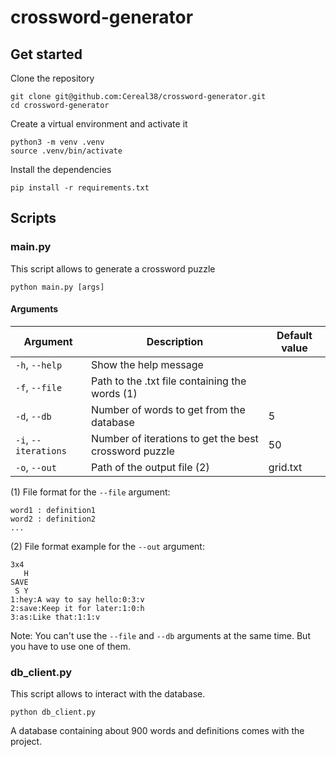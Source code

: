 # crossword-generator

## Get started

Clone the repository

```shell
git clone git@github.com:Cereal38/crossword-generator.git
cd crossword-generator
```

Create a virtual environment and activate it

```shell
python3 -m venv .venv
source .venv/bin/activate
```

Install the dependencies

```shell
pip install -r requirements.txt
```

## Scripts

### main.py

This script allows to generate a crossword puzzle

```shell
python main.py [args]
```

#### Arguments

| Argument             | Description                                           | Default value |
| -------------------- | ----------------------------------------------------- | ------------- |
| `-h`, `--help`       | Show the help message                                 |               |
| `-f`, `--file`       | Path to the .txt file containing the words (1)        |               |
| `-d`, `--db`         | Number of words to get from the database              | 5             |
| `-i`, `--iterations` | Number of iterations to get the best crossword puzzle | 50            |
| `-o`, `--out`        | Path of the output file (2)                           | grid.txt      |

(1) File format for the `--file` argument:

```text
word1 : definition1
word2 : definition2
...
```

(2) File format example for the `--out` argument:

```text
3x4
   H
SAVE
 S Y
1:hey:A way to say hello:0:3:v
2:save:Keep it for later:1:0:h
3:as:Like that:1:1:v
```

Note: You can't use the `--file` and `--db` arguments at the same time.
But you have to use one of them.

### db_client.py

This script allows to interact with the database.

```shell
python db_client.py
```

A database containing about 900 words and definitions comes with the project.
